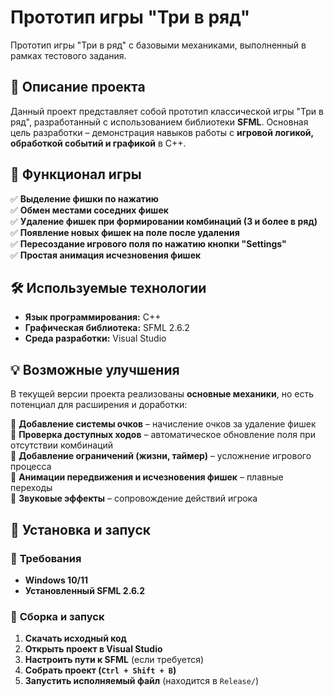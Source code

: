 # **Прототип игры "Три в ряд"**

Прототип игры "Три в ряд" с базовыми механиками, выполненный в рамках тестового задания.

## 📌 **Описание проекта**
Данный проект представляет собой прототип классической игры "Три в ряд", разработанный с использованием библиотеки **SFML**. Основная цель разработки – демонстрация навыков работы с **игровой логикой, обработкой событий и графикой** в C++.

## 🔹 **Функционал игры**
✅ **Выделение фишки по нажатию**  
✅ **Обмен местами соседних фишек**  
✅ **Удаление фишек при формировании комбинаций (3 и более в ряд)**  
✅ **Появление новых фишек на поле после удаления**  
✅ **Пересоздание игрового поля по нажатию кнопки "Settings"**  
✅ **Простая анимация исчезновения фишек**  

## 🛠 **Используемые технологии**
- **Язык программирования:** C++  
- **Графическая библиотека:** SFML 2.6.2  
- **Среда разработки:** Visual Studio  

## 💡 **Возможные улучшения**
В текущей версии проекта реализованы **основные механики**, но есть потенциал для расширения и доработки:

🔹 **Добавление системы очков** – начисление очков за удаление фишек  
🔹 **Проверка доступных ходов** – автоматическое обновление поля при отсутствии комбинаций  
🔹 **Добавление ограничений (жизни, таймер)** – усложнение игрового процесса  
🔹 **Анимации передвижения и исчезновения фишек** – плавные переходы  
🔹 **Звуковые эффекты** – сопровождение действий игрока  

## 📂 **Установка и запуск**

### 🔹 **Требования**
- **Windows 10/11**  
- **Установленный SFML 2.6.2**  

### 🔹 **Сборка и запуск**
1. **Скачать исходный код**
2. **Открыть проект в Visual Studio**
3. **Настроить пути к SFML** (если требуется)
4. **Собрать проект (`Ctrl + Shift + B`)**
5. **Запустить исполняемый файл** (находится в `Release/`)


